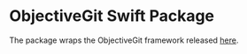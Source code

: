 # ObjectiveGit Swift Package

The package wraps the ObjectiveGit framework released [here](https://github.com/mssun/objective-git). 
